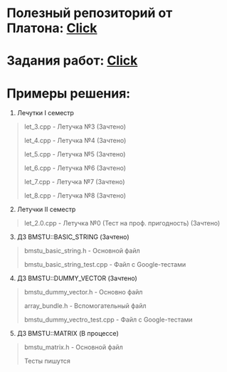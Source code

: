 # Полезный репозиторий от Платона: [Click](https://github.com/plutskiy/Proga)
# Задания работ: [Click](https://disk.yandex.ru/d/GIUrX1R5PdYmcA)
# Примеры решения: 

1. Лечутки I семестр
> let_3.cpp - Летучка №3 (Зачтено)
> 
> let_4.cpp - Летучка №4 (Зачтено)
> 
> let_5.cpp - Летучка №5 (Зачтено)
> 
> let_6.cpp - Летучка №6 (Зачтено)
> 
> let_7.cpp - Летучка №7 (Зачтено)
> 
> let_8.cpp - Летучка №8 (Зачтено)

2. Летучки II семестр
> let_2.0.cpp - Летучка №0 (Тест на проф. пригодность) (Зачтено)

3. ДЗ BMSTU::BASIC_STRING (Зачтено)
> bmstu_basic_string.h - Основной файл
> 
> bmstu_basic_string_test.cpp - Файл с Google-тестами

4. ДЗ BMSTU::DUMMY_VECTOR (Зачтено)
> bmstu_dummy_vector.h - Основно файл
> 
> array_bundle.h - Вспомогательный файл
> 
> bmstu_dummy_vectro_test.cpp - Файл с Google-тестами

5. ДЗ BMSTU::MATRIX (В процессе)
> bmstu_matrix.h - Основной файл
> 
> Тесты пишутся